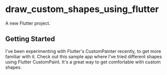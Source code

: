 # draw_custom_shapes_using_flutter

A new Flutter project.

## Getting Started


I've been experimenting with Flutter's CustomPainter recently, 
to get more familiar with it. Check out this sample app where I've tried different shapes using Flutter CustomPaint.
It's a great way to get comfortable with custom shapes.
